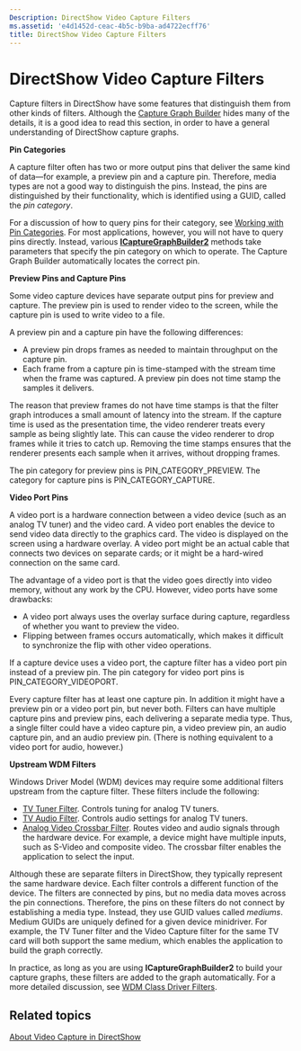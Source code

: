 ```yaml
---
Description: DirectShow Video Capture Filters
ms.assetid: 'e4d1452d-ceac-4b5c-b9ba-ad4722ecff76'
title: DirectShow Video Capture Filters
---
```


# DirectShow Video Capture Filters

Capture filters in DirectShow have some features that distinguish them from other kinds of filters. Although the [Capture Graph Builder](capture-graph-builder.md) hides many of the details, it is a good idea to read this section, in order to have a general understanding of DirectShow capture graphs.

**Pin Categories**

A capture filter often has two or more output pins that deliver the same kind of data—for example, a preview pin and a capture pin. Therefore, media types are not a good way to distinguish the pins. Instead, the pins are distinguished by their functionality, which is identified using a GUID, called the *pin category*.

For a discussion of how to query pins for their category, see [Working with Pin Categories](working-with-pin-categories.md). For most applications, however, you will not have to query pins directly. Instead, various [**ICaptureGraphBuilder2**](icapturegraphbuilder2.md) methods take parameters that specify the pin category on which to operate. The Capture Graph Builder automatically locates the correct pin.

**Preview Pins and Capture Pins**

Some video capture devices have separate output pins for preview and capture. The preview pin is used to render video to the screen, while the capture pin is used to write video to a file.

A preview pin and a capture pin have the following differences:

-   A preview pin drops frames as needed to maintain throughput on the capture pin.
-   Each frame from a capture pin is time-stamped with the stream time when the frame was captured. A preview pin does not time stamp the samples it delivers.

The reason that preview frames do not have time stamps is that the filter graph introduces a small amount of latency into the stream. If the capture time is used as the presentation time, the video renderer treats every sample as being slightly late. This can cause the video renderer to drop frames while it tries to catch up. Removing the time stamps ensures that the renderer presents each sample when it arrives, without dropping frames.

The pin category for preview pins is PIN\_CATEGORY\_PREVIEW. The category for capture pins is PIN\_CATEGORY\_CAPTURE.

**Video Port Pins**

A video port is a hardware connection between a video device (such as an analog TV tuner) and the video card. A video port enables the device to send video data directly to the graphics card. The video is displayed on the screen using a hardware overlay. A video port might be an actual cable that connects two devices on separate cards; or it might be a hard-wired connection on the same card.

The advantage of a video port is that the video goes directly into video memory, without any work by the CPU. However, video ports have some drawbacks:

-   A video port always uses the overlay surface during capture, regardless of whether you want to preview the video.
-   Flipping between frames occurs automatically, which makes it difficult to synchronize the flip with other video operations.

If a capture device uses a video port, the capture filter has a video port pin instead of a preview pin. The pin category for video port pins is PIN\_CATEGORY\_VIDEOPORT.

Every capture filter has at least one capture pin. In addition it might have a preview pin or a video port pin, but never both. Filters can have multiple capture pins and preview pins, each delivering a separate media type. Thus, a single filter could have a video capture pin, a video preview pin, an audio capture pin, and an audio preview pin. (There is nothing equivalent to a video port for audio, however.)

**Upstream WDM Filters**

Windows Driver Model (WDM) devices may require some additional filters upstream from the capture filter. These filters include the following:

-   [TV Tuner Filter](tv-tuner-filter.md). Controls tuning for analog TV tuners.
-   [TV Audio Filter](tv-audio-filter.md). Controls audio settings for analog TV tuners.
-   [Analog Video Crossbar Filter](analog-video-crossbar-filter.md). Routes video and audio signals through the hardware device. For example, a device might have multiple inputs, such as S-Video and composite video. The crossbar filter enables the application to select the input.

Although these are separate filters in DirectShow, they typically represent the same hardware device. Each filter controls a different function of the device. The filters are connected by pins, but no media data moves across the pin connections. Therefore, the pins on these filters do not connect by establishing a media type. Instead, they use GUID values called *mediums*. Medium GUIDs are uniquely defined for a given device minidriver. For example, the TV Tuner filter and the Video Capture filter for the same TV card will both support the same medium, which enables the application to build the graph correctly.

In practice, as long as you are using **ICaptureGraphBuilder2** to build your capture graphs, these filters are added to the graph automatically. For a more detailed discussion, see [WDM Class Driver Filters](wdm-class-driver-filters.md).

## Related topics

<dl> <dt>

[About Video Capture in DirectShow](about-video-capture-in-directshow.md)
</dt> </dl>

 

 



